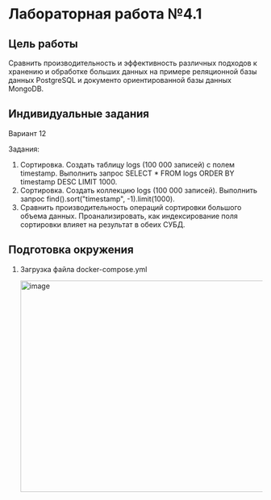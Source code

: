 # Лабораторная работа №4.1
## Цель работы
Сравнить производительность и эффективность различных подходов к хранению и обработке больших данных на примере реляционной базы данных PostgreSQL и документо ориентированной базы данных MongoDB.
## Индивидуальные задания
Вариант 12

Задания:
1. Сортировка. Создать таблицу logs (100 000 записей) с полем timestamp. Выполнить запрос SELECT * FROM logs ORDER BY timestamp DESC LIMIT 1000.
2. Сортировка. Создать коллекцию logs (100 000 записей). Выполнить запрос find().sort("timestamp", -1).limit(1000).
3. Сравнить производительность операций сортировки большого объема данных. Проанализировать, как индексирование поля сортировки влияет на результат в обеих СУБД.

## Подготовка окружения
1. Загрузка файла docker-compose.yml
   
   <img width="700" height="420" alt="image" src="https://github.com/user-attachments/assets/3a2b9269-49cc-4a94-8cbe-9bab4e7cc788" />
